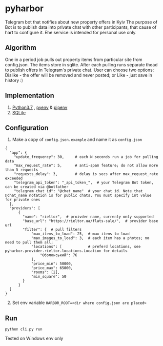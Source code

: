 # pyharbor
Telegram bot that notifies about new property offers in Kyiv
The purpose of Bot is to publish data into private chat with other participants, that cause of hart to configure it. 
Еhe service is intended for personal use only.

## Algorithm
One in a period job pulls out property items from particular site from config.json. 
The items store in sqlite. After each pulling runs separate thead to publish offers in Telegram's private chat.
User can choose two options: Dislike - the offer will be removed and never posted; or Like - just save in history :)

## Implementation
1. [Python3.7](https://www.python.org/downloads) , [pyenv](https://github.com/pyenv/pyenv) & [pipenv](https://github.com/pypa/pipenv)
2. [SQLite](https://www.sqlite.org/index.html)

## Configuration
1. Make a copy of `config.json.example` and name it as `config.json`

```
{
  "app": {
    "update_frequency": 30,     # each N seconds run a job for pulling data
    "max_request_rate": 5,      # anti-spam feature; do not allow more than 5 requests
    "requests_delay": 3,        # delay is secs after max_request_rate exceeded
    "telegram_api_token": "_api_token_",  # your Telegram Bot token, can be created via @botfather
    "telegram_chat_id": "@chat_name"  # your chat id. Note that @chat_name notation is for public chats. You must specify int value for private ones
  },
  "providers": [
      {
        "name": "rieltor",  # proivder name, currenly only supported
        "base_url": "https://rieltor.ua/flats-sale/",  # provider base url
        "filter": {  # pull filters
            "max_items_to_load": 25,  # max items to load
            "max_images_to_load": 3,  # each item has a photos; no need to pull them all; 
            "locations": [            # preferd locations, see pyharbor.provider.rieltor.locations.Location for details
                "Оболонський": 76
            ],
            "price_min": 50000,
            "price_max": 65000,
            "rooms": [2],
            "min_square": 50
        }
      }
  ]
}
```
2. Set env variable `HARBOR_ROOT=<dir where config.json are placed>`

## Run
`python cli.py run`

Tested on Windows env only
